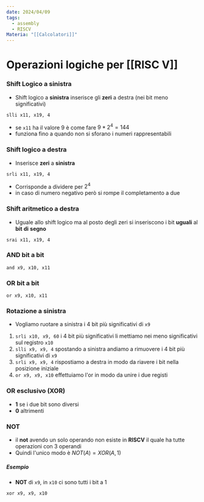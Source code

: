 ```yaml
---
date: 2024/04/09
tags:
  - assembly
  - RISCV
Materia: "[[Calcolatori]]"
---
```


# Operazioni logiche per [[RISC V]]

### Shift Logico a sinistra
- Shift logico a **sinistra** inserisce gli **zeri** a destra (nei bit meno significativi)
```
slli x11, x19, 4
```
- se `x11` ha il valore 9 è come fare $9*2^{4} = 144$
- funziona fino a quando non si sforano i numeri rappresentabili
### Shift logico a destra
- Inserisce **zeri** a **sinistra**
```
srli x11, x19, 4
```
- Corrisponde a dividere per $2^{4}$
- in caso di numero negativo però si rompe il completamento a due
### Shift aritmetico a destra
- Uguale allo shift logico ma al posto degli zeri si inseriscono i bit **uguali** al **bit** **di** **segno**
```
srai x11, x19, 4
```

### AND bit a bit
```
and x9, x10, x11
```

### OR bit a bit
```
or x9, x10, x11
```

### Rotazione a sinistra
 - Vogliamo ruotare a sinistra i 4 bit più significativi di `x9`
1) `srli x10, x9, 60` i 4 bit più significativi li mettiamo nei meno significativi sul registro `x10`
2) `slli x9, x9, 4` spostando a sinistra andiamo a rimuovere i 4 bit più significativi di `x9`
3) `srli x9, x9, 4` rispostiamo a destra in modo da riavere i bit nella posizione iniziale
4) `or x9, x9, x10` effettuiamo l'or in modo da unire i due registi

### OR esclusivo (XOR)
- **1** se i due bit sono diversi
- **0** altrimenti

### NOT
- il **not** avendo un solo operando non esiste in **RISCV** il quale ha tutte operazioni con 3 operandi 
- Quindi l'unico modo è $NOT(A) = XOR(A, 1)$
##### Esempio
- **NOT** di `x9`, in `x10` ci sono tutti i bit a $1$
```
xor x9, x9, x10
```
